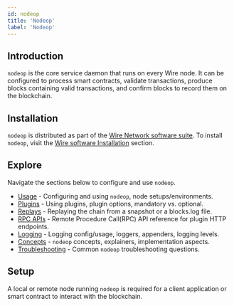 ```yaml
---
id: nodeop
title: 'Nodeop'
label: 'Nodeop'
---
```


## Introduction

`nodeop` is the core service daemon that runs on every Wire node. It can be configured to process smart contracts, validate transactions, produce blocks containing valid transactions, and confirm blocks to record them on the blockchain.

## Installation

`nodeop` is distributed as part of the [Wire Network software suite](http://github.com/Wire-Network/wire-sysio). To install `nodeop`, visit the [Wire software Installation](https://github.com/Wire-Network/wire-sysio#installation) section.

## Explore

Navigate the sections below to configure and use `nodeop`.

- [Usage](./usage/index.md) - Configuring and using `nodeop`, node setups/environments.
- [Plugins](./plugins) - Using plugins, plugin options, mandatory vs. optional.
- [Replays](./replays.md) - Replaying the chain from a snapshot or a blocks.log file.
- [RPC APIs](./nodeop-apis.md) - Remote Procedure Call(RPC) API reference for plugin HTTP endpoints.
- [Logging](./logging/index.md) - Logging config/usage, loggers, appenders, logging levels.
- [Concepts](./concepts/index.md) - `nodeop` concepts, explainers, implementation aspects.
- [Troubleshooting](./troubleshooting.md) - Common `nodeop` troubleshooting questions.

## Setup

A local or remote node running `nodeop` is required for a client application or smart contract to interact with the blockchain.
